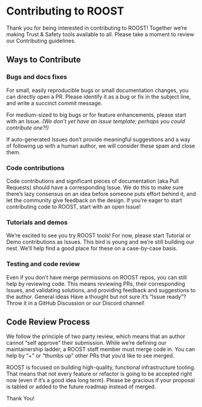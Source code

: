 # Contributing to ROOST
Thank you for being interested in contributing to ROOST! Together we’re making Trust & Safety tools available to all. Please take a moment to review our Contributing guidelines. 

## Ways to Contribute
### Bugs and docs fixes
For small, easily reproducible bugs or small documentation changes, you can directly open a PR. Please identify it as a bug or fix in the subject line, and write a succinct commit message.

For medium-sized to big bugs or for feature enhancements, please start with an Issue. _(We don’t yet have an issue template; perhaps you could contribute one?!)_

If auto-generated Issues don’t provide meaningful suggestions and a way of following up with a human author, we will consider these spam and close them. 

### Code contributions
Code contributions and significant pieces of documentation (aka Pull Requests) should have a corresponding Issue. We do this to make sure there’s lazy consensus on an idea before someone puts effort behind it, and let the community give feedback on the design.
If you’re eager to start contributing code to ROOST, start with an open Issue!

### Tutorials and demos
We’re excited to see you try ROOST tools! For now, please start Tutorial or Demo contributions as Issues. This bird is young and we’re still building our nest. We’ll help find a good place for these on a case-by-case basis.

### Testing and code review
Even if you don’t have merge permissions on ROOST repos, you can still help by reviewing code. This means reviewing PRs, their corresponding Issues, and validating solutions, and providing feedback and suggestions to the author.
General ideas
Have a thought but not sure it’s “Issue ready”? Throw it in a GitHub Discussion or our Discord channel! 

## Code Review Process
We follow the principle of two party review, which means that an author cannot “self approve” their submission. While we’re defining our maintainership ladder, a ROOST staff member must merge code in. You can help by “+” or “thumbs up” other PRs that you’d like to see merged.  

ROOST is focused on building high-quality, functional infrastructure tooling. That means that not every feature or refactor is going to be accepted right now (even if it’s a good idea long term). Please be gracious if your proposal is tabled or added to the future roadmap instead of merged.

Thank You!
